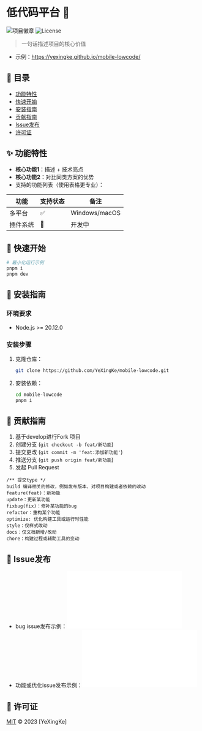 # 低代码平台 🚀

![项目徽章](https://img.shields.io/badge/版本-1.0.0-blue)
![License](https://img.shields.io/github/license/YeXingKe/mobile-lowcode)

> 一句话描述项目的核心价值
- 示例：https://yexingke.github.io/mobile-lowcode/
## 📌 目录
- [功能特性](#✨-功能特性)
- [快速开始](#🚀-快速开始)
- [安装指南](#🔧-安装指南)
- [贡献指南](#🤝-贡献指南)
- [Issue发布](#📩-Issue发布)
- [许可证](#📜-许可证)

## ✨ 功能特性
- **核心功能1**：描述 + 技术亮点
- **核心功能2**：对比同类方案的优势
- 支持的功能列表（使用表格更专业）：

| 功能       | 支持状态 | 备注          |
|------------|----------|---------------|
| 多平台     | ✅        | Windows/macOS |
| 插件系统   | 🚧        | 开发中        |

## 🚀 快速开始
```bash
# 最小化运行示例
pnpm i
pnpm dev
```

## 🔧 安装指南
### 环境要求
- Node.js >= 20.12.0

### 安装步骤
1. 克隆仓库：
   ```bash
   git clone https://github.com/YeXingKe/mobile-lowcode.git
   ```
2. 安装依赖：
   ```bash
   cd mobile-lowcode
   pnpm i 
   ```


## 🤝 贡献指南
1. 基于develop进行Fork 项目
2. 创建分支 (`git checkout -b feat/新功能`)
3. 提交更改 (`git commit -m 'feat:添加新功能'`)
4. 推送分支 (`git push origin feat/新功能`)
5. 发起 Pull Request

```
/** 提交type */
build 编译相关的修改，例如发布版本、对项目构建或者依赖的改动
feature(feat)：新功能
update：更新某功能
fixbug(fix)：修补某功能的bug
refactor：重构某个功能
optimize: 优化构建工具或运行时性能
style：仅样式改动
docs：仅文档新增/改动
chore：构建过程或辅助工具的变动
```
## 📩 Issue发布
- bug issue发布示例：![bug_report.md](.github/ISSUE_TEMPLATE/bug-report.md)
- 功能或优化issue发布示例：![bug_report.md](.github/ISSUE_TEMPLATE/feature-request.md)
## 📜 许可证
[MIT](LICENSE) © 2023 [YeXingKe]
